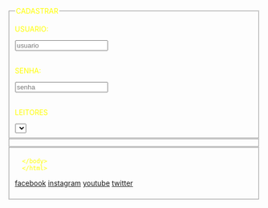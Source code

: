 <html>
  <head>
    <title>RESENHASDAGII </title>
  </head>
  <style>
    body{ 
background-color:write; 
color:#FFFF00; 
front-family:arial;
}
  </style>
<body>
  <fieldset>
<legend>CADASTRAR</legend>
    <p>USUARIO:</p><input type="text"
                     placeholder="usuario"><br><br>
    <p>SENHA:</p><input type="password"
                   placeholder="senha"><br><br>
    <p>LEITORES</p>
  <select>
    <opition>LIVROS</opition>
    <opition>FANFICS</opition>
    <opition>AUTORES</opition>
  </select>
    
  </fieldset>
  <legend></legend>
  <fieldset>

</fieldset>
<legend></legend>
    <fieldset>
    </body>
    </html>

      </body>
      </html>
  <a href="https://www.facebook.com/">facebook</a>
    <a href="https://www.instagram.com/">instagram</a>
    <a href="https://www.youtube.com/">youtube</a>
    <a href="https://twitter.com/i/flow/signup">twitter</a>
</body>
</html>
